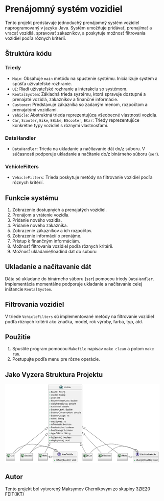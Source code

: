 # Prenájomný systém vozidiel

Tento projekt predstavuje jednoduchý prenájomný systém vozidiel naprogramovaný v jazyku Java. Systém umožňuje pridávať, prenajímať a vracať vozidlá, spravovať zákazníkov, a poskytuje možnosť filtrovania vozidiel podľa rôznych kritérií.

## Štruktúra kódu

### Triedy

- `Main`: Obsahuje `main` metódu na spustenie systému. Inicializuje systém a spúšťa užívateľské rozhranie.
- `UI`: Riadi užívateľské rozhranie a interakciu so systémom.
- `RentalSystem`: Základná trieda systému, ktorá spravuje dostupné a prenajaté vozidlá, zákazníkov a finančné informácie.
- `Customer`: Predstavuje zákazníka so zadaným menom, rozpočtom a prenajatými vozidlami.
- `Vehicle`: Abstraktná trieda reprezentujúca všeobecné vlastnosti vozidla.
- `Car`, `Scooter`, `Bike`, `EBike`, `EScooter`, `ECar`: Triedy reprezentujúce konkrétne typy vozidiel s rôznymi vlastnosťami.

### DataHandler

- `DataHandler`: Trieda na ukladanie a načítavanie dát do/z súboru. V súčasnosti podporuje ukladanie a načítanie do/z binárneho súboru (`ser`).

### VehicleFilters

- `VehicleFilters`: Trieda poskytuje metódy na filtrovanie vozidiel podľa rôznych kritérií.

## Funkcie systému

1. Zobrazenie dostupných a prenajatých vozidiel.
2. Prenájom a vrátenie vozidla.
3. Pridanie nového vozidla.
4. Pridanie nového zákazníka.
5. Zobrazenie zákazníkov a ich rozpočtov.
6. Zobrazenie informácií o prenájme.
7. Prístup k finančným informáciám.
8. Možnosť filtrovania vozidiel podľa rôznych kritérií.
9. Možnosť ukladanie/loadind dat do suburu

## Ukladanie a načítavanie dát

Dáta sú ukladané do binárneho súboru (`ser`) pomocou triedy `DataHandler`. Implementácia momentálne podporuje ukladanie a načítavanie celej inštancie `RentalSystem`.

## Filtrovania vozidiel

V triede `VehicleFilters` sú implementované metódy na filtrovanie vozidiel podľa rôznych kritérií ako značka, model, rok výroby, farba, typ, atd.

## Použitie

1. Spustite program pomocou `Makefile` napisav `make clean` a potom `make run`.
2. Postupujte podľa menu pre rôzne operácie.

## Jako Vyzera Struktura Projektu
![Alt text](image.png)

## Autor

Tento projekt bol vytvorený Maksymov Chernikovym zo skupiny 3ZIE20 FEIT(IKT)